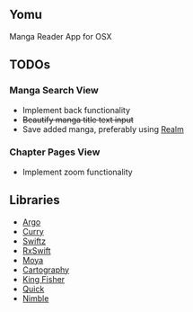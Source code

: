## Yomu
Manga Reader App for OSX

## TODOs

### Manga Search View
- Implement back functionality
- ~~Beautify manga title text input~~
- Save added manga, preferably using [Realm](https://github.com/realm/realm-cocoa)


### Chapter Pages View
- Implement zoom functionality

## Libraries
- [Argo](https://github.com/thoughtbot/Argo)
- [Curry](https://github.com/thoughtbot/Curry)
- [Swiftz](https://github.com/typelift/Swiftz)
- [RxSwift](https://github.com/ReactiveX/RxSwift)
- [Moya](https://github.com/Moya/Moya)
- [Cartography](https://github.com/robb/Cartography)
- [King Fisher](https://github.com/onevcat/Kingfisher)
- [Quick](https://github.com/Quick/Quick)
- [Nimble](https://github.com/Quick/Nimble)

